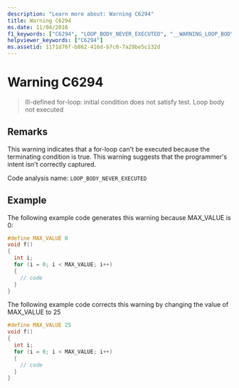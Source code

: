 ```yaml
---
description: "Learn more about: Warning C6294"
title: Warning C6294
ms.date: 11/04/2016
f1_keywords: ["C6294", "LOOP_BODY_NEVER_EXECUTED", "__WARNING_LOOP_BODY_NEVER_EXECUTED"]
helpviewer_keywords: ["C6294"]
ms.assetid: 1171d76f-b862-416d-b7c0-7a29be5c132d
---
```

# Warning C6294

> Ill-defined for-loop: initial condition does not satisfy test. Loop body not executed

## Remarks

This warning indicates that a for-loop can't be executed because the terminating condition is true. This warning suggests that the programmer's intent isn't correctly captured.

Code analysis name: `LOOP_BODY_NEVER_EXECUTED`

## Example

The following example code generates this warning because MAX_VALUE is 0:

```cpp
#define MAX_VALUE 0
void f()
{
  int i;
  for (i = 0; i < MAX_VALUE; i++)
  {
    // code
  }
}
```

The following example code corrects this warning by changing the value of MAX_VALUE to 25

```cpp
#define MAX_VALUE 25
void f()
{
  int i;
  for (i = 0; i < MAX_VALUE; i++)
  {
    // code
  }
}
```
